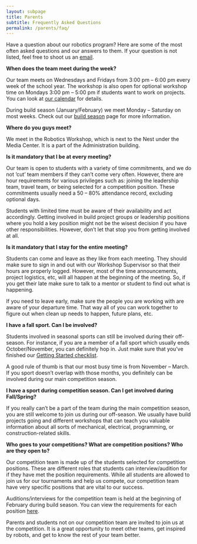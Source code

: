 ```yaml
---
layout: subpage
title: Parents
subtitle: Frequently Asked Questions
permalink: /parents/faq/
---
```


Have a question about our robotics program? Here are some of the most often asked questions and our answers to them. If your question is not listed, feel free to shoot us an [email](/contact/).

**When does the team meet during the week?**

Our team meets on Wednesdays and Fridays from 3:00 pm – 6:00 pm every week of the school year. The workshop is also open for optional workshop time on Mondays 3:00 pm – 5:00 pm if students want to work on projects. You can look at [our calendar]() for details.

During build season (January/February) we meet Monday – Saturday on most weeks. Check out our [build season](/students/build-seasons/) page for more information.

**Where do you guys meet?**

We meet in the Robotics Workshop, which is next to the Nest under the Media Center. It is a part of the Administration building.

**Is it mandatory that I be at every meeting?**

Our team is open to students with a variety of time commitments, and we do not ‘cut’ team members if they can’t come very often. However, there are hour requirements for various privileges such as: joining the leadership team, travel team, or being selected for a competition position. These commitments usually need a 50 – 80% attendance record, excluding optional days.

Students with limited time must be aware of their availability and act accordingly. Getting involved in build project groups or leadership positions where you hold a key position might not be the wisest decision if you have other responsibilities. However, don’t let that stop you from getting involved at all.

**Is it mandatory that I stay for the entire meeting?**

Students can come and leave as they like from each meeting. They should make sure to sign in and out with our Workshop Supervisor so that their hours are properly logged. However, most of the time announcements, project logistics, etc, will all happen at the beginning of the meeting. So, if you get their late make sure to talk to a mentor or student to find out what is happening.

If you need to leave early, make sure the people you are working with are aware of your departure time. That way all of you can work together to figure out when clean up needs to happen, future plans, etc.

**I have a fall sport. Can I be involved?**

Students involved in seasonal sports can still be involved during their off-season. For instance, if you are a member of a fall sport which usually ends October/November, you can definitely hop in. Just make sure that you’ve finished our [Getting Started checklist](/students/).

A good rule of thumb is that our most busy time is from November – March. If you sport doesn’t overlap with those months, you definitely can be involved during our main competition season.

**I have a sport during competition season. Can I get involved during Fall/Spring?**

If you really can’t be a part of the team during the main competition season, you are still welcome to join us during our off-season. We usually have build projects going and different workshops that can teach you valuable information about all sorts of mechanical, electrical, programming, or construction-related skills.

**Who goes to your competitions? What are competition positions? Who are they open to?**

Our competition team is made up of the students selected for competition positions. These are different roles that students can interview/audition for if they have met the position requirements. While all students are allowed to join us for our tournaments and help us compete, our competition team have very specific positions that are vital to our success.

Auditions/interviews for the competition team is held at the beginning of February during build season. You can view the requirements for each position [here]().

Parents and students not on our competition team are invited to join us at the competition. It is a great opportunity to meet other teams, get inspired by robots, and get to know the rest of your team better.
